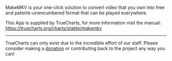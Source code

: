MakeMKV is your one-click solution to convert video that you own into free and patents-unencumbered format that can be played everywhere.

This App is supplied by TrueCharts, for more information visit the manual: https://truecharts.org/charts/stable/makemkv

---

TrueCharts can only exist due to the incredible effort of our staff.
Please consider making a [donation](https://truecharts.org/docs/about/sponsor) or contributing back to the project any way you can!

